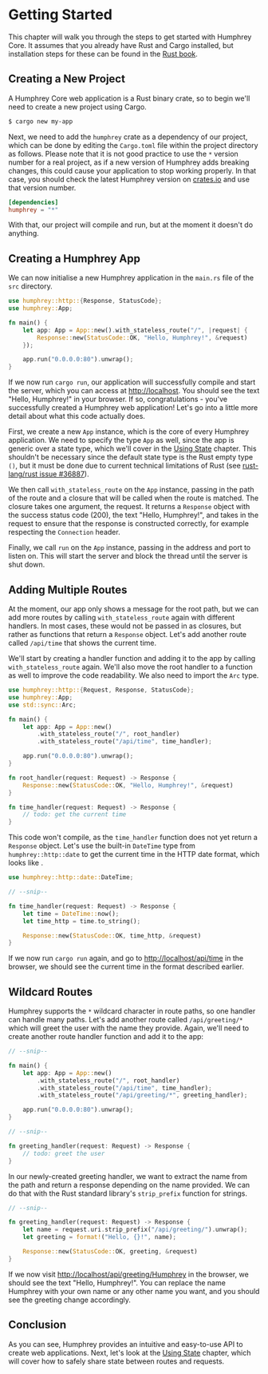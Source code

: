 <script>
    window.setInterval(() => {
        document.querySelector("#datetime-example").innerHTML = new Date().toUTCString();
    }, 1000);
</script>

# Getting Started
This chapter will walk you through the steps to get started with Humphrey Core. It assumes that you already have Rust and Cargo installed, but installation steps for these can be found in the [Rust book](https://doc.rust-lang.org/book/ch01-01-installation.html).

## Creating a New Project
A Humphrey Core web application is a Rust binary crate, so to begin we'll need to create a new project using Cargo.

```bash
$ cargo new my-app
```

Next, we need to add the `humphrey` crate as a dependency of our project, which can be done by editing the `Cargo.toml` file within the project directory as follows. Please note that it is not good practice to use the `*` version number for a real project, as if a new version of Humphrey adds breaking changes, this could cause your application to stop working properly. In that case, you should check the latest Humphrey version on [crates.io](https://crates.io/crates/humphrey) and use that version number.

```toml
[dependencies]
humphrey = "*"
```

With that, our project will compile and run, but at the moment it doesn't do anything.

## Creating a Humphrey App
We can now initialise a new Humphrey application in the `main.rs` file of the `src` directory.

```rs
use humphrey::http::{Response, StatusCode};
use humphrey::App;

fn main() {
    let app: App = App::new().with_stateless_route("/", |request| {
        Response::new(StatusCode::OK, "Hello, Humphrey!", &request)
    });

    app.run("0.0.0.0:80").unwrap();
}
```

If we now run `cargo run`, our application will successfully compile and start the server, which you can access at [http://localhost](http://localhost). You should see the text "Hello, Humphrey!" in your browser. If so, congratulations - you've successfully created a Humphrey web application! Let's go into a little more detail about what this code actually does.

First, we create a new `App` instance, which is the core of every Humphrey application. We need to specify the type `App` as well, since the app is generic over a state type, which we'll cover in the [Using State](state.md) chapter. This shouldn't be necessary since the default state type is the Rust empty type `()`, but it must be done due to current technical limitations of Rust (see [rust-lang/rust issue #36887](https://github.com/rust-lang/rust/issues/36887)).

We then call `with_stateless_route` on the `App` instance, passing in the path of the route and a closure that will be called when the route is matched. The closure takes one argument, the request. It returns a `Response` object with the success status code (200), the text "Hello, Humphrey!", and takes in the request to ensure that the response is constructed correctly, for example respecting the `Connection` header.

Finally, we call `run` on the `App` instance, passing in the address and port to listen on. This will start the server and block the thread until the server is shut down.

## Adding Multiple Routes
At the moment, our app only shows a message for the root path, but we can add more routes by calling `with_stateless_route` again with different handlers. In most cases, these would not be passed in as closures, but rather as functions that return a `Response` object. Let's add another route called `/api/time` that shows the current time.

We'll start by creating a handler function and adding it to the app by calling `with_stateless_route` again. We'll also move the root handler to a function as well to improve the code readability. We also need to import the `Arc` type.

```rs
use humphrey::http::{Request, Response, StatusCode};
use humphrey::App;
use std::sync::Arc;

fn main() {
    let app: App = App::new()
        .with_stateless_route("/", root_handler)
        .with_stateless_route("/api/time", time_handler);

    app.run("0.0.0.0:80").unwrap();
}

fn root_handler(request: Request) -> Response {
    Response::new(StatusCode::OK, "Hello, Humphrey!", &request)
}

fn time_handler(request: Request) -> Response {
    // todo: get the current time
}
```

This code won't compile, as the `time_handler` function does not yet return a `Response` object. Let's use the built-in `DateTime` type from `humphrey::http::date` to get the current time in the HTTP date format, which looks like <code class="hljs" id="datetime-example"><script>document.write(new Date().toUTCString());</script></code>.

```rs
use humphrey::http::date::DateTime;

// --snip--

fn time_handler(request: Request) -> Response {
    let time = DateTime::now();
    let time_http = time.to_string();

    Response::new(StatusCode::OK, time_http, &request)
}
```

If we now run `cargo run` again, and go to [http://localhost/api/time](http://localhost/api/time) in the browser, we should see the current time in the format described earlier.

## Wildcard Routes
Humphrey supports the `*` wildcard character in route paths, so one handler can handle many paths. Let's add another route called `/api/greeting/*` which will greet the user with the name they provide. Again, we'll need to create another route handler function and add it to the app:

```rs
// --snip--

fn main() {
    let app: App = App::new()
        .with_stateless_route("/", root_handler)
        .with_stateless_route("/api/time", time_handler);
        .with_stateless_route("/api/greeting/*", greeting_handler);

    app.run("0.0.0.0:80").unwrap();
}

// --snip--

fn greeting_handler(request: Request) -> Response {
    // todo: greet the user
}
```

In our newly-created greeting handler, we want to extract the name from the path and return a response depending on the name provided. We can do that with the Rust standard library's `strip_prefix` function for strings.

```rs
// --snip--

fn greeting_handler(request: Request) -> Response {
    let name = request.uri.strip_prefix("/api/greeting/").unwrap();
    let greeting = format!("Hello, {}!", name);

    Response::new(StatusCode::OK, greeting, &request)
}
```

If we now visit [http://localhost/api/greeting/Humphrey](http://localhost/api/greeting/Humphrey) in the browser, we should see the text "Hello, Humphrey!". You can replace the name Humphrey with your own name or any other name you want, and you should see the greeting change accordingly.

## Conclusion
As you can see, Humphrey provides an intuitive and easy-to-use API to create web applications. Next, let's look at the [Using State](state.md) chapter, which will cover how to safely share state between routes and requests.